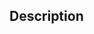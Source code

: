 ﻿<!-- SVG_FADE_TO_GREY_SCALE ( svgObject ; grey ) -> svgObject (Text) -> grey (Real) - {grey value}-->## Description